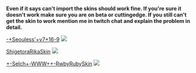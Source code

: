 **Even if it says can't import the skins should work fine. If you're sure it doesn't work make sure you are on beta or cuttingedge. If you still can't get the skin to work mention me in twitch chat and explain the problem in detail.**

  [-+Seouless'+v7+16-9](https://puu.sh/turm5/c0c67a8bfa.osk)
![](https://pp.vk.me/c604425/v604425030/49872/O1DJ5mrp1rE.jpg)














[ShigetoraRikaSkin](https://puu.sh/tlUJx/f556020b1b.osk)
![](https://pp.vk.me/c604829/v604829030/3cf65/YoGGcaG1tmk.jpg)















[+-Selch+-WWW++-RwbyRubySkin](https://puu.sh/tlU33/49e227c32b.osk)
![](https://pp.vk.me/c604829/v604829030/3cf6e/a8uWqfZejPI.jpg)
